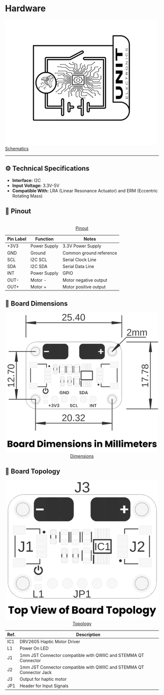 # Hardware


<a href="./resources/"><img src="./resources/Schematics_icon.jpg" width="500px"><br/> Schematics</a>

---

## ⚙️ Technical Specifications

- **Interface:** I2C 
- **Input Voltage:** 3.3V-5V
- **Compatible With:** LRA (Linear Resonance Actuator) and ERM (Eccentric Rotating Mass) 

## 🔌 Pinout

<div align="center">
<a href="./resources/unit_pinout_v_1_0_ue0065_DRV2605.jpg" width="1000px"><br/>Pinout</a>
</div>

| Pin Label | Function         | Notes                             |
|-----------|------------------|-----------------------------------|
| +3V3      | Power Supply     | 3.3V Power Supply                 |
| GND       | Ground           | Common ground reference           |
| SCL       | I2C SCL          | Serial Clock Line                 |
| SDA       | I2C SDA          | Serial Data Line                  |
| INT       | Power Supply     | GPIO                              |
| OUT-      | Motor -          | Motor negative output             |
| OUT+      | Motor +          | Motor positive output             |


</div>

## 📏 Board Dimensions
<div align="center">
<a href="./resources/unit_dimension_v_1_0_ue0065_DRV2605.png"><img src="./resources/unit_dimension_v_1_0_ue0065_DRV2605.png" width="500px"><br/>Dimensions</a>
</div>

## 📃 Board Topology
<div align="center">
<a href="./resources/unit_topology_v_1_0_ue0065_DRV2605.png"><img src="./resources/unit_topology_v_1_0_ue0065_DRV2605.png" width="500px"><br/>Topology</a>

| Ref.  | Description                                                                 |
|-------|-----------------------------------------------------------------------------|
| IC1   | DRV2605 Haptic Motor Driver                                                 |
| L1    | Power On LED                                                                |
| J1    | 1mm JST Connector compatible with QWIIC and STEMMA QT Connector             |
| J2    | 1mm JST Connector compatible with QWIIC and STEMMA QT Connector Jack        |
| J3    | Output for haptic motor                                                     |
| JP1   | Header for Input Signals                                                    |

</div>